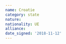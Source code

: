 ```yaml
---
name: Croatie
category: state
nature: 
nationality: UE
alliance: 
date_signed: '2018-11-12'
---
```

    